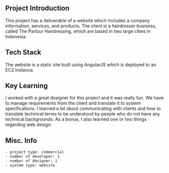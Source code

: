## Project Introduction
This project has a deliverable of a website which includes a company information, services, and products. The client is a hairdresser business, called The Parlour Hairdressing, which are based in two large cities in Indonesia.


## Tech Stack
The website is a static site built using AngularJS which is deployed to an EC2 instance.

## Key Learning
I worked with a great designer for this project and it was really fun. We have to manage requirements from the client and translate it to system specifications. I learned a lot about communicating with clients and how to translate technical terms to be understood by people who do not have any technical backgrounds. As a bonus, I also learned one or two things regarding web design.

## Misc. Info
    - project type: commercial
    - number of developer: 1
    - number of designer: 1
    - system type: website